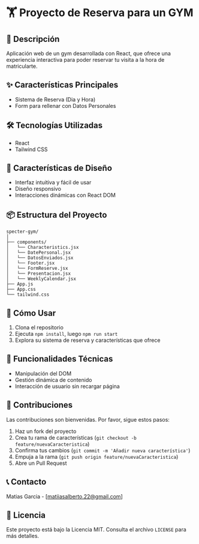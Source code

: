 # 🏋️ Proyecto de Reserva para un GYM

## 📝 Descripción
Aplicación web de un gym desarrollada con React, que ofrece una experiencia interactiva para poder reservar tu visita a la hora de matricularte.

## ✨ Características Principales
- Sistema de Reserva (Dia y Hora)
- Form para rellenar con Datos Personales

## 🛠️ Tecnologías Utilizadas
- React
- Tailwind CSS

## 🎨 Características de Diseño
- Interfaz intuitiva y fácil de usar
- Diseño responsivo
- Interacciones dinámicas con React DOM

## 📦 Estructura del Proyecto
```
specter-gym/
│
├── components/
│   └── Characteristics.jsx
│   └── DatePersonal.jsx
│   └── DatosEnviados.jsx
│   └── Footer.jsx
│   └── FormReserve.jsx
│   └── Presentacion.jsx
│   └── WeeklyCalendar.jsx
├── App.js
├── App.css
└── tailwind.css
```

## 🚀 Cómo Usar
1. Clona el repositorio
2. Ejecuta `npm install`, luego `npm run start`
3. Explora su sistema de reserva y características que ofrece

## 🌟 Funcionalidades Técnicas
- Manipulación del DOM
- Gestión dinámica de contenido
- Interacción de usuario sin recargar página

## 🤝 Contribuciones
Las contribuciones son bienvenidas. Por favor, sigue estos pasos:
1. Haz un fork del proyecto
2. Crea tu rama de características (`git checkout -b feature/nuevaCaracteristica`)
3. Confirma tus cambios (`git commit -m 'Añadir nueva característica'`)
4. Empuja a la rama (`git push origin feature/nuevaCaracteristica`)
5. Abre un Pull Request

## 📞 Contacto
Matias Garcia - [matiiasalberto.22@gmail.com]

## 📄 Licencia
Este proyecto está bajo la Licencia MIT. Consulta el archivo `LICENSE` para más detalles.
